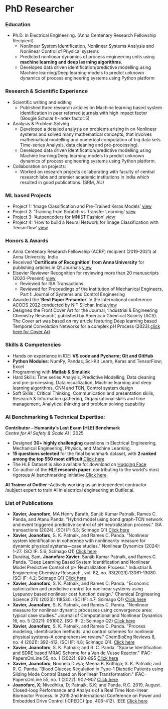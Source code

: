 # PhD Researcher

### Education
- Ph.D. in Electrical Engineering. (Anna Centenary Research Fellowship Recipient)
  - Nonlinear System Identification, Nonlinear Systems Analysis and Nonlinear Control of Physical systems 
  - Predicted nonlinear dynamics of process engineering units using **machine learning and deep learning algorithms**.
  - Developed data driven identification/predictive modelling using Machine learning/Deep learning models to predict unknown dynamics of process engineering systems using          Python platform

### Research & Scientific Experience
- Scientific writing and editing
   - Published three research articles on Machine learning based system identification in peer referred journals with high impact factor (Google Scholar h-index factor:5)
- Analysis & Problem Solving
   - Developed a detailed analysis on problems arising in on Nonlinear systems and solved many mathematical concepts, that involves mathematical modelling and numerical           computation of big data sets. Time-series Analysis, data cleaning and pre-processing).
   - Developed data driven identification/predictive modelling using Machine learning/Deep learning models to predict unknown dynamics of process engineering systems using        Python platform.
- Collaboration on projects:
  -  Worked on research projects collaborating with faculty of central research labs and premier academic institutions in India which resulted in good publications. (SRM, AU)

### ML based Projects
- Project 1: ‘Image Classification and Pre-Trained Keras Models’ [view](https://cloudxlab.com/certificate/G5N7AD/)
- Project 2: ‘Training from Scratch vs Transfer Learning’ [view](https://cloudxlab.com/certificate/TRS319/)
- Project 3: ‘Autoencoders for MNIST Fashion’ [view](https://cloudxlab.com/certificate/JNJ7SA/)
- Project 4: ‘How to build a Neural Network for Image Classification with Tensorflow’ [view](https://cloudxlab.com/certificate/G5N7AD/)

    
### Honors & Awards
- Anna Centenary Research Fellowship (ACRF) recipient (2019-2021) at Anna University, India
- Received **‘Certificate of Recognition’ from Anna University** for publishing articles in Q1 Journals [view](https://drive.google.com/drive/folders/0Bw7TrMeBmo3Va0JKb3ByV194SE0?dmr=1&ec=wgc-drive-hero-goto&resourcekey=0-2vWBq8QayINXQAv5Crg-aQ)
- Elsevier Reviewer Recognition for reviewing more than 20 manuscripts (2020-Present) [view](https://drive.google.com/drive/folders/0Bw7TrMeBmo3Va0JKb3ByV194SE0?dmr=1&ec=wgc-drive-hero-goto&resourcekey=0-2vWBq8QayINXQAv5Crg-aQ)
  - Reviewed for ISA Transactions
  - Reviewed for Proceedings of the Institution of Mechanical Engineers, Part I: Journal of Systems and Control Engineering
- Awarded the ‘**Best Paper Presenter**’ in the international conference ACODS 2022 conducted by NIT Silchar, India.[view](https://drive.google.com/drive/folders/0Bw7TrMeBmo3Va0JKb3ByV194SE0?dmr=1&ec=wgc-drive-hero-goto&resourcekey=0-2vWBq8QayINXQAv5Crg-aQ)
- Designed the Front Cover Art for the Journal, ‘Industrial & Engineering Chemistry Research’, published by American Chemical Society (ACS). The Cover art was based on my      article featuring Deep learning based Temporal Convolution Networks for a complex pH Process (2023).[click here for Cover Art](https://pubs.acs.org/toc/iecred/62/33)
  
### Skills & Competencies
- Hands on experience in IDE: **VS code and Pycharm; Git and GitHub**
- **Python Modules**: NumPy, Pandas, Sci-Kit Learn, Keras and TensorFlow; Excel
- Programming with **Matlab & Simulink**
- Hard Skills: 	Time series Analysis, Predictive Modelling, Data cleaning and pre-processing, Data visualization, Machine learning and deep learning algorithms, CNN and TCN, 
  Control system design
- Soft Skills :	Critical Thinking, Communication and presentation skills, Research & Information gathering, Organizational skills and time management, Analytical thinking 
  and problem solving capability
  
###  AI Benchmarking & Technical Expertise:

**Contributor – Humanity’s Last Exam (HLE) Benchmark**  
*Centre for AI Safety & Scale AI* | 2025  
- Designed **30+ highly challenging** questions in Electrical Engineering, Mechanical Engineering, Physics, and Machine Learning.  
- **15 questions selected** for the final benchmark dataset, with **2 ranked among the top 550 most difficult**.[Click here](https://agi.safe.ai/contributors)
- The HLE Dataset is also available for download on [Hugging Face](https://huggingface.co/datasets/cais/hle)
- Co-author of the **HLE research paper**, contributing to the world's most rigorous AI benchmarking initiative.[Click here](https://arxiv.org/abs/2501.14249)
  
**AI Trainer at Outlier**
  -Actively working as an independent contractor /subject expert to train AI in electrical engineering at Outlier.ai.

### List of Publications
-	**Xavier, Joanofarc**, MA Henry Barath, Sanjib Kumar Patnaik, Rames C. Panda, and Atanu Panda. "Hybrid model using bond graph-TCN network and event triggered predictive 
  control of pH neutralization process." ISA transactions (2024). (SCI IF: 6.3; Scimago Q1) [Click here](https://www.sciencedirect.com/science/article/pii/S0019057824005366?via%3Dihub)
-	**Xavier, Joanofarc**, S. K. Patnaik, and Rames C. Panda. "Nonlinear system identification in coherence with nonlinearity measure for dynamic physical systems—case studies." Nonlinear Dynamics (2024): 1-27. (SCI IF: 5.6; Scimago Q1) [Click here](https://link.springer.com/article/10.1007/s11071-023-09258-0)
-	Durairaj, Sam, **Joanofarc Xavier**, Sanjib Kumar Patnaik, and Rames C. Panda. "Deep Learning Based System Identification and Nonlinear Model Predictive Control of pH 
  Neutralization Process." Industrial & Engineering Chemistry Research , vol. 62, no. 33(2023):13061-13080. (SCI IF: 4.2; Scimago Q1) [Click here](https://pubs.acs.org/doi/10.1021/acs.iecr.3c01212)       
-  **Xavier, Joanofarc**, S. K. Patnaik, and Rames C. Panda. "Economic optimization and predictive control for nonlinear systems using Lyapunov based nonlinear cost function 
   design." Chemical Engineering Science 270 (2023): 118530. (SCI IF: 4.7; Scimago Q1) [Click here](https://www.sciencedirect.com/science/article/abs/pii/S0009250923000866?via%3Dihub)
-  **Xavier, Joanofarc**, S. K. Patnaik, and Rames C. Panda. "Nonlinear measure for nonlinear dynamic processes using convergence area: typical case studies." Journal of 
   Computational and Nonlinear Dynamics 16, no. 5 (2021): 051002. (SCI IF: 2; Scimago Q2) [Click here](https://asmedigitalcollection.asme.org/computationalnonlinear/article-abstract/16/5/051002/1104435/Nonlinear-Measure-for-Nonlinear-Dynamic-Processes?redirectedFrom=fulltext)
-  **Xavier, Joanofarc**, S. K. Patnaik, and Rames C. Panda. "Process modeling, identification methods, and control schemes for nonlinear physical systems–A comprehensive 
   review." ChemBioEng Reviews 8, no. 4 (2021): 392-412. (SCI IF: 4.8; Scimago Q1). [Click here](https://onlinelibrary.wiley.com/doi/10.1002/cben.202000017)
-  **Xavier, Joanofarc**; S. K. Patnaik; and R. C. Panda. "Sparse Identification and SDRE based MRAC Scheme for a Van de Vusse Reactor." IFAC-PapersOnLine 55, no. 1 (2022): 
   890-895 [Click here](https://www.sciencedirect.com/science/article/pii/S240589632200146X?via%3Dihub)
-  **Xavier, Joanofarc**; Noonela Divya; Meena B. Krithiga; S. K. Patnaik; and R. C. Panda. "Blood Glucose Regulation in Type-1 Diabetic Patients using Sliding Mode Control 
   Based on Nonlinear Transformation." IFAC-PapersOnLine 55, no. 1 (2022): 902-907 [Click here](https://www.sciencedirect.com/science/article/pii/S2405896322001483?via%3Dihub)
-  **Joanofarc, X**; Nivedhika, D; Patnaik, S.K; and Panda, R.C. 2019, August. Closed-loop Performance and Analysis of a Real Time Non-linear Bioreactor Process. In 2019 2nd 
   International Conference on Power and Embedded Drive Control (ICPEDC) (pp. 406-412). IEEE [Click here](https://ieeexplore.ieee.org/abstract/document/9036666)

